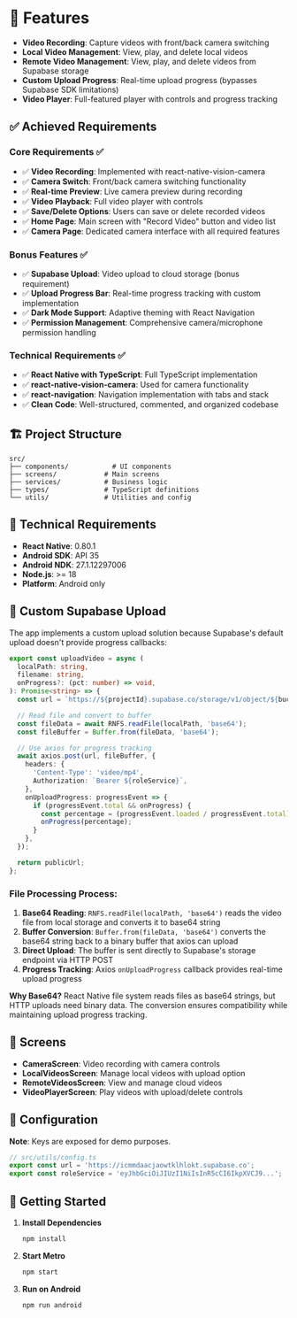 # 📱 Features

- **Video Recording**: Capture videos with front/back camera switching
- **Local Video Management**: View, play, and delete local videos
- **Remote Video Management**: View, play, and delete videos from Supabase storage
- **Custom Upload Progress**: Real-time upload progress (bypasses Supabase SDK limitations)
- **Video Player**: Full-featured player with controls and progress tracking

## ✅ Achieved Requirements

### Core Requirements ✅

- ✅ **Video Recording**: Implemented with react-native-vision-camera
- ✅ **Camera Switch**: Front/back camera switching functionality
- ✅ **Real-time Preview**: Live camera preview during recording
- ✅ **Video Playback**: Full video player with controls
- ✅ **Save/Delete Options**: Users can save or delete recorded videos
- ✅ **Home Page**: Main screen with "Record Video" button and video list
- ✅ **Camera Page**: Dedicated camera interface with all required features

### Bonus Features ✅

- ✅ **Supabase Upload**: Video upload to cloud storage (bonus requirement)
- ✅ **Upload Progress Bar**: Real-time progress tracking with custom implementation
- ✅ **Dark Mode Support**: Adaptive theming with React Navigation
- ✅ **Permission Management**: Comprehensive camera/microphone permission handling

### Technical Requirements ✅

- ✅ **React Native with TypeScript**: Full TypeScript implementation
- ✅ **react-native-vision-camera**: Used for camera functionality
- ✅ **react-navigation**: Navigation implementation with tabs and stack
- ✅ **Clean Code**: Well-structured, commented, and organized codebase

## 🏗️ Project Structure

```
src/
├── components/           # UI components
├── screens/            # Main screens
├── services/           # Business logic
├── types/              # TypeScript definitions
└── utils/              # Utilities and config
```

## 🔧 Technical Requirements

- **React Native**: 0.80.1
- **Android SDK**: API 35
- **Android NDK**: 27.1.12297006
- **Node.js**: >= 18
- **Platform**: Android only

## 🚀 Custom Supabase Upload

The app implements a custom upload solution because Supabase's default upload doesn't provide progress callbacks:

```typescript
export const uploadVideo = async (
  localPath: string,
  filename: string,
  onProgress?: (pct: number) => void,
): Promise<string> => {
  const url = `https://${projectId}.supabase.co/storage/v1/object/${bucket}/${filename}`;

  // Read file and convert to buffer
  const fileData = await RNFS.readFile(localPath, 'base64');
  const fileBuffer = Buffer.from(fileData, 'base64');

  // Use axios for progress tracking
  await axios.post(url, fileBuffer, {
    headers: {
      'Content-Type': 'video/mp4',
      Authorization: `Bearer ${roleService}`,
    },
    onUploadProgress: progressEvent => {
      if (progressEvent.total && onProgress) {
        const percentage = (progressEvent.loaded / progressEvent.total) * 100;
        onProgress(percentage);
      }
    },
  });

  return publicUrl;
};
```

### File Processing Process:

1. **Base64 Reading**: `RNFS.readFile(localPath, 'base64')` reads the video file from local storage and converts it to base64 string
2. **Buffer Conversion**: `Buffer.from(fileData, 'base64')` converts the base64 string back to a binary buffer that axios can upload
3. **Direct Upload**: The buffer is sent directly to Supabase's storage endpoint via HTTP POST
4. **Progress Tracking**: Axios `onUploadProgress` callback provides real-time upload progress

**Why Base64?** React Native file system reads files as base64 strings, but HTTP uploads need binary data. The conversion ensures compatibility while maintaining upload progress tracking.

## 📱 Screens

- **CameraScreen**: Video recording with camera controls
- **LocalVideosScreen**: Manage local videos with upload option
- **RemoteVideosScreen**: View and manage cloud videos
- **VideoPlayerScreen**: Play videos with upload/delete controls

## 🔐 Configuration

**Note**: Keys are exposed for demo purposes.

```typescript
// src/utils/config.ts
export const url = 'https://icmmdaacjaowtklhlokt.supabase.co';
export const roleService = 'eyJhbGciOiJIUzI1NiIsInR5cCI6IkpXVCJ9...';
```

## 🚀 Getting Started

1. **Install Dependencies**

   ```bash
   npm install
   ```

2. **Start Metro**

   ```bash
   npm start
   ```

3. **Run on Android**
   ```bash
   npm run android
   ```

